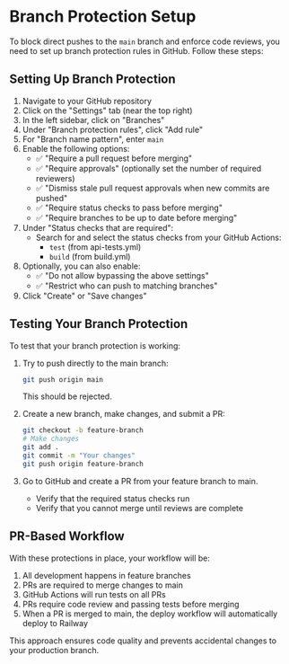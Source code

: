 # Branch Protection Setup

To block direct pushes to the `main` branch and enforce code reviews, you need to set up branch protection rules in GitHub. Follow these steps:

## Setting Up Branch Protection

1. Navigate to your GitHub repository
2. Click on the "Settings" tab (near the top right)
3. In the left sidebar, click on "Branches"
4. Under "Branch protection rules", click "Add rule"
5. For "Branch name pattern", enter `main`
6. Enable the following options:
   - ✅ "Require a pull request before merging"
   - ✅ "Require approvals" (optionally set the number of required reviewers)
   - ✅ "Dismiss stale pull request approvals when new commits are pushed"
   - ✅ "Require status checks to pass before merging"
   - ✅ "Require branches to be up to date before merging"
7. Under "Status checks that are required":
   - Search for and select the status checks from your GitHub Actions:
     - `test` (from api-tests.yml)
     - `build` (from build.yml)
8. Optionally, you can also enable:
   - ✅ "Do not allow bypassing the above settings"
   - ✅ "Restrict who can push to matching branches"
9. Click "Create" or "Save changes"

## Testing Your Branch Protection

To test that your branch protection is working:

1. Try to push directly to the main branch:
   ```bash
   git push origin main
   ```
   This should be rejected.

2. Create a new branch, make changes, and submit a PR:
   ```bash
   git checkout -b feature-branch
   # Make changes
   git add .
   git commit -m "Your changes"
   git push origin feature-branch
   ```

3. Go to GitHub and create a PR from your feature branch to main.
   - Verify that the required status checks run
   - Verify that you cannot merge until reviews are complete

## PR-Based Workflow

With these protections in place, your workflow will be:

1. All development happens in feature branches
2. PRs are required to merge changes to main
3. GitHub Actions will run tests on all PRs
4. PRs require code review and passing tests before merging
5. When a PR is merged to main, the deploy workflow will automatically deploy to Railway

This approach ensures code quality and prevents accidental changes to your production branch.